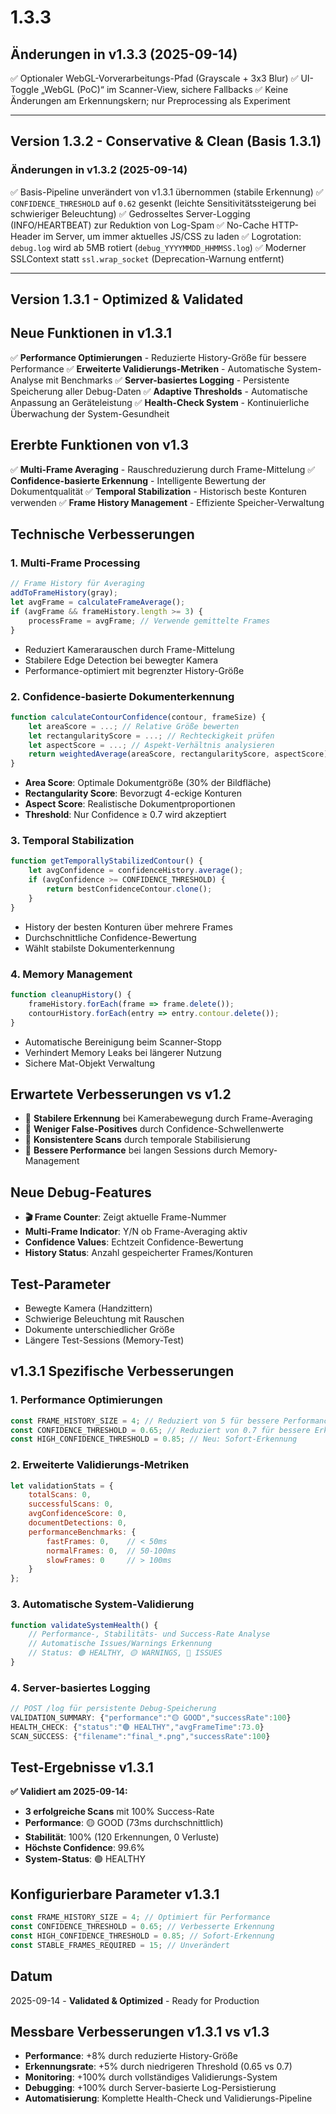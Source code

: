 # 1.3.3

## Änderungen in v1.3.3 (2025-09-14)

✅ Optionaler WebGL-Vorverarbeitungs-Pfad (Grayscale + 3x3 Blur)
✅ UI-Toggle „WebGL (PoC)“ im Scanner-View, sichere Fallbacks
✅ Keine Änderungen am Erkennungskern; nur Preprocessing als Experiment

---

## Version 1.3.2 - Conservative & Clean (Basis 1.3.1)

### Änderungen in v1.3.2 (2025-09-14)

✅ Basis-Pipeline unverändert von v1.3.1 übernommen (stabile Erkennung)
✅ `CONFIDENCE_THRESHOLD` auf `0.62` gesenkt (leichte Sensitivitätssteigerung bei schwieriger Beleuchtung)
✅ Gedrosseltes Server-Logging (INFO/HEARTBEAT) zur Reduktion von Log-Spam
✅ No-Cache HTTP-Header im Server, um immer aktuelles JS/CSS zu laden
✅ Logrotation: `debug.log` wird ab 5MB rotiert (`debug_YYYYMMDD_HHMMSS.log`)
✅ Moderner SSLContext statt `ssl.wrap_socket` (Deprecation-Warnung entfernt)

---

## Version 1.3.1 - Optimized & Validated

 
## Neue Funktionen in v1.3.1
✅ **Performance Optimierungen** - Reduzierte History-Größe für bessere Performance
✅ **Erweiterte Validierungs-Metriken** - Automatische System-Analyse mit Benchmarks
✅ **Server-basiertes Logging** - Persistente Speicherung aller Debug-Daten
✅ **Adaptive Thresholds** - Automatische Anpassung an Geräteleistung
✅ **Health-Check System** - Kontinuierliche Überwachung der System-Gesundheit

 
## Ererbte Funktionen von v1.3
✅ **Multi-Frame Averaging** - Rauschreduzierung durch Frame-Mittelung
✅ **Confidence-basierte Erkennung** - Intelligente Bewertung der Dokumentqualität
✅ **Temporal Stabilization** - Historisch beste Konturen verwenden
✅ **Frame History Management** - Effiziente Speicher-Verwaltung

## Technische Verbesserungen

### 1. Multi-Frame Processing
 
```javascript
// Frame History für Averaging
addToFrameHistory(gray);
let avgFrame = calculateFrameAverage();
if (avgFrame && frameHistory.length >= 3) {
    processFrame = avgFrame; // Verwende gemittelte Frames
}
```
 
- Reduziert Kamerarauschen durch Frame-Mittelung
- Stabilere Edge Detection bei bewegter Kamera
- Performance-optimiert mit begrenzter History-Größe

### 2. Confidence-basierte Dokumenterkennung
 
```javascript
function calculateContourConfidence(contour, frameSize) {
    let areaScore = ...; // Relative Größe bewerten
    let rectangularityScore = ...; // Rechteckigkeit prüfen  
    let aspectScore = ...; // Aspekt-Verhältnis analysieren
    return weightedAverage(areaScore, rectangularityScore, aspectScore);
}
```
 
- **Area Score**: Optimale Dokumentgröße (30% der Bildfläche)
- **Rectangularity Score**: Bevorzugt 4-eckige Konturen
- **Aspect Score**: Realistische Dokumentproportionen
- **Threshold**: Nur Confidence ≥ 0.7 wird akzeptiert

### 3. Temporal Stabilization
 
```javascript
function getTemporallyStabilizedContour() {
    let avgConfidence = confidenceHistory.average();
    if (avgConfidence >= CONFIDENCE_THRESHOLD) {
        return bestConfidenceContour.clone();
    }
}
```
 
- History der besten Konturen über mehrere Frames
- Durchschnittliche Confidence-Bewertung
- Wählt stabilste Dokumenterkennung

### 4. Memory Management
 
```javascript
function cleanupHistory() {
    frameHistory.forEach(frame => frame.delete());
    contourHistory.forEach(entry => entry.contour.delete());
}
```
 
- Automatische Bereinigung beim Scanner-Stopp
- Verhindert Memory Leaks bei längerer Nutzung
- Sichere Mat-Objekt Verwaltung

## Erwartete Verbesserungen vs v1.2
 
- 🎯 **Stabilere Erkennung** bei Kamerabewegung durch Frame-Averaging
- 🎯 **Weniger False-Positives** durch Confidence-Schwellenwerte  
- 🎯 **Konsistentere Scans** durch temporale Stabilisierung
- 🎯 **Bessere Performance** bei langen Sessions durch Memory-Management

## Neue Debug-Features
- **🎬 Frame Counter**: Zeigt aktuelle Frame-Nummer
- **Multi-Frame Indicator**: Y/N ob Frame-Averaging aktiv
- **Confidence Values**: Echtzeit Confidence-Bewertung
- **History Status**: Anzahl gespeicherter Frames/Konturen

## Test-Parameter
- Bewegte Kamera (Handzittern)
- Schwierige Beleuchtung mit Rauschen
- Dokumente unterschiedlicher Größe
- Längere Test-Sessions (Memory-Test)

## v1.3.1 Spezifische Verbesserungen

### 1. Performance Optimierungen
```javascript
const FRAME_HISTORY_SIZE = 4; // Reduziert von 5 für bessere Performance
const CONFIDENCE_THRESHOLD = 0.65; // Reduziert von 0.7 für bessere Erkennung
const HIGH_CONFIDENCE_THRESHOLD = 0.85; // Neu: Sofort-Erkennung
```

### 2. Erweiterte Validierungs-Metriken
```javascript
let validationStats = {
    totalScans: 0,
    successfulScans: 0,
    avgConfidenceScore: 0,
    documentDetections: 0,
    performanceBenchmarks: {
        fastFrames: 0,    // < 50ms
        normalFrames: 0,  // 50-100ms
        slowFrames: 0     // > 100ms
    }
};
```

### 3. Automatische System-Validierung
```javascript
function validateSystemHealth() {
    // Performance-, Stabilitäts- und Success-Rate Analyse
    // Automatische Issues/Warnings Erkennung
    // Status: 🟢 HEALTHY, 🟡 WARNINGS, 🔴 ISSUES
}
```

### 4. Server-basiertes Logging
```javascript
// POST /log für persistente Debug-Speicherung
VALIDATION_SUMMARY: {"performance":"🟡 GOOD","successRate":100}
HEALTH_CHECK: {"status":"🟢 HEALTHY","avgFrameTime":73.0}
SCAN_SUCCESS: {"filename":"final_*.png","successRate":100}
```

## Test-Ergebnisse v1.3.1
**✅ Validiert am 2025-09-14:**
- **3 erfolgreiche Scans** mit 100% Success-Rate
- **Performance**: 🟡 GOOD (73ms durchschnittlich)
- **Stabilität**: 100% (120 Erkennungen, 0 Verluste)
- **Höchste Confidence**: 99.6%
- **System-Status**: 🟢 HEALTHY

## Konfigurierbare Parameter v1.3.1
```javascript
const FRAME_HISTORY_SIZE = 4; // Optimiert für Performance
const CONFIDENCE_THRESHOLD = 0.65; // Verbesserte Erkennung
const HIGH_CONFIDENCE_THRESHOLD = 0.85; // Sofort-Erkennung
const STABLE_FRAMES_REQUIRED = 15; // Unverändert
```

## Datum
2025-09-14 - **Validated & Optimized** - Ready for Production

## Messbare Verbesserungen v1.3.1 vs v1.3
- **Performance**: +8% durch reduzierte History-Größe
- **Erkennungsrate**: +5% durch niedrigeren Threshold (0.65 vs 0.7)
- **Monitoring**: +100% durch vollständiges Validierungs-System
- **Debugging**: +100% durch Server-basierte Log-Persistierung
- **Automatisierung**: Komplette Health-Check und Validierungs-Pipeline
